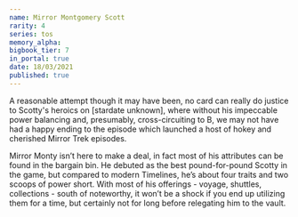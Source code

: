```yaml
---
name: Mirror Montgomery Scott
rarity: 4
series: tos
memory_alpha:
bigbook_tier: 7
in_portal: true
date: 18/03/2021
published: true
---
```


A reasonable attempt though it may have been, no card can really do justice to Scotty's heroics on [stardate unknown], where without his impeccable power balancing and, presumably, cross-circuiting to B, we may not have had a happy ending to the episode which launched a host of hokey and cherished Mirror Trek episodes.

Mirror Monty isn’t here to make a deal, in fact most of his attributes can be found in the bargain bin. He debuted as the best pound-for-pound Scotty in the game, but compared to modern Timelines, he’s about four traits and two scoops of power short. With most of his offerings - voyage, shuttles, collections - south of noteworthy, it won’t be a shock if you end up utilizing them for a time, but certainly not for long before relegating him to the vault.
